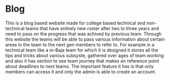 # Blog
This is a blog based website made for college based technical and non-technical teams that have entirely new roster after two to three years and need to pass on the progress that was achived by previous team. Through this website the teams will be able to pass various information about certain areas in the team to the next gen members to refer to.
For example in a technical team like a m-Baja team for which it is designed it stores all the tips and tricks about various subsyste, gathered over ages of team working and also it has section to see team journey that makes an reference point about deadlines to next teams. The important feature it has is that only members can access it and only the admin is able to create an account.
